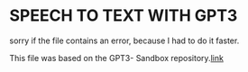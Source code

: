 # SPEECH TO TEXT WITH GPT3

sorry if the file contains an error, because I had to do it faster.

This file was based on the GPT3- Sandbox repository.[link](https://github.com/shreyashankar/gpt3-sandbox)
